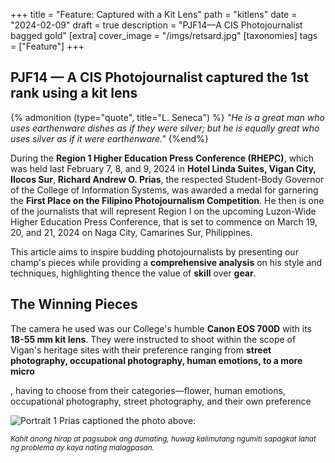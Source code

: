 +++
title = "Feature: Captured with a Kit Lens"
path = "kitlens"
date = "2024-02-09"
draft = true
description = "PJF14—A CIS Photojournalist bagged gold" 
[extra]
cover_image = "/imgs/retsard.jpg"
[taxonomies]
tags = ["Feature"]
+++

## PJF14 — A CIS Photojournalist captured the 1st rank using a kit lens

{% admonition (type="quote", title="L. Seneca") %}
*"He is a great man who uses earthenware dishes as if they were silver; but he is equally great who uses silver as if it were earthenware."*
{%end%}

During the **Region 1 Higher Education Press Conference (RHEPC)**, which was held last February 7, 8, and 9, 2024 in **Hotel Linda Suites, Vigan City, Ilocos Sur**, **Richard Andrew O. Prias**, the respected Student-Body Governor of the College of Information Systems, was awarded a medal for garnering the **First Place on the Filipino Photojournalism Competition**. He then is one of the journalists that will represent Region I on the upcoming Luzon-Wide Higher Education Press Conference, that is set to commence on March 19, 20, and 21, 2024 on Naga City, Camarines Sur, Philippines. 

This article aims to inspire budding photojournalists by presenting our champ's pieces while providing a **comprehensive analysis** on his style and techniques, highlighting thence the value of **skill** over **gear**.

## The Winning Pieces

The camera he used was our College's humble **Canon EOS 700D** with its **18-55 mm kit lens**. They were instructed to shoot within the scope of Vigan's heritage sites with their preference ranging from **street photography, occupational photography, human emotions, to a more micro**

, having to choose from their categories—flower, human emotions, occupational photography, street photography, and their own preference


![Portrait 1](bw1.jpg) 
Prias captioned the photo above:

<small>*Kahit anong hirap at pagsubok ang dumating, huwag kalimutang ngumiti sapagkat lahat ng problema ay kaya nating malagpasan.*</small>
